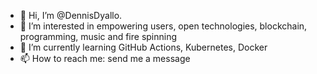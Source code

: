 - 👋 Hi, I’m @DennisDyallo.
- 👀 I’m interested in empowering users, open technologies, blockchain, programming, music and fire spinning
- 🌱 I’m currently learning GitHub Actions, Kubernetes, Docker
- 📫 How to reach me: send me a message

<!---
DennisDyallo/DennisDyallo is a ✨ special ✨ repository because its `README.md` (this file) appears on your GitHub profile.
You can click the Preview link to take a look at your changes.
--->
